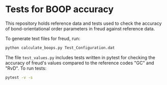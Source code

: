 # Tests for BOOP accuracy

This repository holds reference data and tests used to check the accuracy of bond-orientational order parameters in freud against reference data.

To generate text files for freud, run:

```bash
python calculate_boops.py Test_Configuration.dat
```

The file `test_values.py` includes tests written in pytest for checking the accuracy of freud's values compared to the reference codes "GC" and "RvD". To run tests:

```bash
pytest -v -s
```

